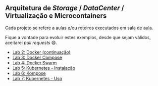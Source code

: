 ## Arquitetura de *Storage* / *DataCenter* / Virtualização e Microcontainers

Cada projeto se refere a aulas e/ou roteiros executados em sala de aula.

Fique a vontade para evoluir estes exemplos, desde que sejam válidos, aceitarei *pull requests* 😄.

 - [Lab 2: Docker (continuação)](https://github.com/josecastillolema/fiap/blob/master/aso/microservices/lab02-docker-2.md)
 - [Lab 3: Docker Compose](https://github.com/josecastillolema/fiap/blob/master/aso/microservices/lab03-docker-compose.md)
 - [Lab 4: Docker Swarm](https://github.com/josecastillolema/fiap/blob/master/aso/microservices/lab04-docker-swarm.md)
 - [Lab 5: Kubernetes - Instalação](https://github.com/josecastillolema/fiap/blob/master/aso/microservices/lab05-kubernetes-install.md)
 - [Lab 6: Kompose](https://github.com/josecastillolema/fiap/blob/master/aso/microservices/lab06-kompose.md)
 - [Lab 7: Kubernetes - Uso](https://github.com/josecastillolema/fiap/blob/master/aso/microservices/lab07-kubernetes-use.md)
